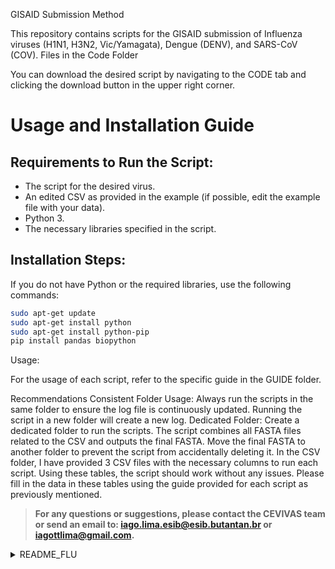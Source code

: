GISAID Submission Method

This repository contains scripts for the GISAID submission of Influenza viruses (H1N1, H3N2, Vic/Yamagata), Dengue (DENV), and SARS-CoV (COV).
Files in the Code Folder

You can download the desired script by navigating to the CODE tab and clicking the download button in the upper right corner.

# Usage and Installation Guide

## Requirements to Run the Script:
- The script for the desired virus.
- An edited CSV as provided in the example (if possible, edit the example file with your data).
- Python 3.
- The necessary libraries specified in the script.

## Installation Steps:
If you do not have Python or the required libraries, use the following commands:
```sh
sudo apt-get update
sudo apt-get install python
sudo apt-get install python-pip
pip install pandas biopython
```
Usage:

For the usage of each script, refer to the specific guide in the GUIDE folder.

Recommendations
Consistent Folder Usage: Always run the scripts in the same folder to ensure the log file is continuously updated. Running the script in a new folder will create a new log.
Dedicated Folder: Create a dedicated folder to run the scripts. The script combines all FASTA files related to the CSV and outputs the final FASTA. Move the final FASTA to another folder to prevent the script from accidentally deleting it.
In the CSV folder, I have provided 3 CSV files with the necessary columns to run each script. Using these tables, the script should work without any issues. Please fill in the data in these tables using the guide provided for each script as previously mentioned.



> **For any questions or suggestions, please contact the CEVIVAS team or send an email to: iago.lima.esib@esib.butantan.br or iagottlima@gmail.com.**
<details>
<summary>README_FLU</summary>
Explanations

This README provides an overview of the data columns and script requirements for the SG-FLU project.
Data Columns

    ID: Sample ID
    Subtype: The subtype of the flu (H1N1, H3N2, VIC, or Yama)
    Genome: The name of the FASTA file
    Collection_Date: Collection date
    Segment_1_Coverage: Coverage of segment 1, only those above 80% will be approved
    Segment_2_Coverage: Coverage of segment 2, only those above 80% will be approved
    Segment_3_Coverage: Coverage of segment 3, only those above 80% will be approved
    Segment_4_Coverage: Coverage of segment 4, only those above 80% will be approved
    Segment_5_Coverage: Coverage of segment 5, only those above 80% will be approved
    Segment_6_Coverage: Coverage of segment 6, only those above 80% will be approved
    Segment_7_Coverage: Coverage of segment 7, only those above 80% will be approved
    Segment_8_Coverage: Coverage of segment 8, only those above 80% will be approved
    PARTNER_PROJECT: Partner's name (if not applicable, just put the name of your lab)

Script Explanation

    Genome Column:
        In the column Genome, please include the name that is in the sample's FASTA file. Each sample should have a different FASTA file.

    Author Information:
        Define the partner_authors dictionary with the names of the authors.
        Example:

        python

    partner_authors = {
        'LACENPA': "Gabriela, Ribeiro; Alex, Lima; Maria, Elias; Sandra, Vessoni; Gleissy, Borges; Kátia, Furtado; Shirley, Chagas; Patrícia, Costa"
    }

    It is necessary to put where these authors are from in the column PARTNER_PROJECT, as the script checks to include other authors based on the lab name. If it is only one lab, put the lab name and the authors.

Country of Origin:

    Set the country of origin in the DataFrame as follows:

    python

        df_final['Location'] = 'country'

        Replace 'country' with the actual country of origin.

Contributing

To contribute to this project, please fork the repository, create a new branch for your feature or bug fix, and submit a pull request. Ensure that your code follows the project’s style guidelines and includes appropriate tests.
License

This project is licensed under the MIT License. See the LICENSE file for details.
<details>

For questions or suggestions, please open an issue or contact the project maintainers: iago.lima.esib@esib.butantan.gov.br or iagottlima@gmail.com

Feel free to customize the script according to your project's specific requirements and guidelines.

